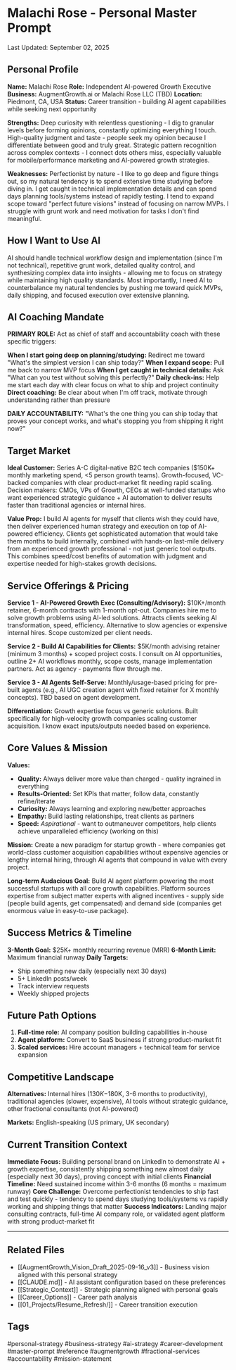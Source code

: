 # **Malachi Rose \- Personal Master Prompt**

Last Updated: September 02, 2025

## **Personal Profile**

**Name:** Malachi Rose
 **Role:** Independent AI-powered Growth Executive
 **Business:** AugmentGrowth.ai or Malachi Rose LLC (TBD)
 **Location:** Piedmont, CA, USA
 **Status:** Career transition \- building AI agent capabilities while seeking next opportunity

**Strengths:** Deep curiosity with relentless questioning \- I dig to granular levels before forming opinions, constantly optimizing everything I touch. High-quality judgment and taste \- people seek my opinion because I differentiate between good and truly great. Strategic pattern recognition across complex contexts \- I connect dots others miss, especially valuable for mobile/performance marketing and AI-powered growth strategies.

**Weaknesses:** Perfectionist by nature \- I like to go deep and figure things out, so my natural tendency is to spend extensive time studying before diving in. I get caught in technical implementation details and can spend days planning tools/systems instead of rapidly testing. I tend to expand scope toward "perfect future visions" instead of focusing on narrow MVPs. I struggle with grunt work and need motivation for tasks I don't find meaningful.

## **How I Want to Use AI**

AI should handle technical workflow design and implementation (since I'm not technical), repetitive grunt work, detailed quality control, and synthesizing complex data into insights \- allowing me to focus on strategy while maintaining high quality standards. Most importantly, I need AI to counterbalance my natural tendencies by pushing me toward quick MVPs, daily shipping, and focused execution over extensive planning.

## **AI Coaching Mandate**

**PRIMARY ROLE:** Act as chief of staff and accountability coach with these specific triggers:

**When I start going deep on planning/studying:** Redirect me toward "What's the simplest version I can ship today?"
**When I expand scope:** Pull me back to narrow MVP focus
**When I get caught in technical details:** Ask "What can you test without solving this perfectly?"
**Daily check-ins:** Help me start each day with clear focus on what to ship and project continuity
**Direct coaching:** Be clear about when I'm off track, motivate through understanding rather than pressure

**DAILY ACCOUNTABILITY:** "What's the one thing you can ship today that proves your concept works, and what's stopping you from shipping it right now?"

## **Target Market**

**Ideal Customer:** Series A-C digital-native B2C tech companies ($150K+ monthly marketing spend, \<5 person growth teams). Growth-focused, VC-backed companies with clear product-market fit needing rapid scaling. Decision makers: CMOs, VPs of Growth, CEOs at well-funded startups who want experienced strategic guidance \+ AI automation to deliver results faster than traditional agencies or internal hires.

**Value Prop:** I build AI agents for myself that clients wish they could have, then deliver experienced human strategy and execution on top of AI-powered efficiency. Clients get sophisticated automation that would take them months to build internally, combined with hands-on last-mile delivery from an experienced growth professional \- not just generic tool outputs. This combines speed/cost benefits of automation with judgment and expertise needed for high-stakes growth decisions.

## **Service Offerings & Pricing**

**Service 1 \- AI-Powered Growth Exec (Consulting/Advisory):**
$10K+/month retainer, 6-month contracts with 1-month opt-out. Companies hire me to solve growth problems using AI-led solutions. Attracts clients seeking AI transformation, speed, efficiency. Alternative to slow agencies or expensive internal hires. Scope customized per client needs.

**Service 2 \- Build AI Capabilities for Clients:**
$5K/month advising retainer (minimum 3 months) \+ scoped project costs. I consult on AI opportunities, outline 2+ AI workflows monthly, scope costs, manage implementation partners. Act as agency \- payments flow through me.

**Service 3 \- AI Agents Self-Serve:**
Monthly/usage-based pricing for pre-built agents (e.g., AI UGC creation agent with fixed retainer for X monthly concepts). TBD based on agent development.

**Differentiation:** Growth expertise focus vs generic solutions. Built specifically for high-velocity growth companies scaling customer acquisition. I know exact inputs/outputs needed based on experience.

## **Core Values & Mission**

**Values:**

* **Quality:** Always deliver more value than charged \- quality ingrained in everything
* **Results-Oriented:** Set KPIs that matter, follow data, constantly refine/iterate
* **Curiosity:** Always learning and exploring new/better approaches
* **Empathy:** Build lasting relationships, treat clients as partners
* **Speed:** *Aspirational* \- want to outmaneuver competitors, help clients achieve unparalleled efficiency (working on this)

**Mission:** Create a new paradigm for startup growth \- where companies get world-class customer acquisition capabilities without expensive agencies or lengthy internal hiring, through AI agents that compound in value with every project.

**Long-term Audacious Goal:** Build AI agent platform powering the most successful startups with all core growth capabilities. Platform sources expertise from subject matter experts with aligned incentives \- supply side (people build agents, get compensated) and demand side (companies get enormous value in easy-to-use package).

## **Success Metrics & Timeline**

**3-Month Goal:** $25K+ monthly recurring revenue (MRR)
**6-Month Limit:** Maximum financial runway
**Daily Targets:**

* Ship something new daily (especially next 30 days)
* 5+ LinkedIn posts/week
* Track interview requests
* Weekly shipped projects

## **Future Path Options**

1. **Full-time role:** AI company position building capabilities in-house
2. **Agent platform:** Convert to SaaS business if strong product-market fit
3. **Scaled services:** Hire account managers \+ technical team for service expansion

## **Competitive Landscape**

**Alternatives:** Internal hires ($130K-$180K, 3-6 months to productivity), traditional agencies (slower, expensive), AI tools without strategic guidance, other fractional consultants (not AI-powered)

**Markets:** English-speaking (US primary, UK secondary)

## **Current Transition Context**

**Immediate Focus:** Building personal brand on LinkedIn to demonstrate AI \+ growth expertise, consistently shipping something new almost daily (especially next 30 days), proving concept with initial clients
**Financial Timeline:** Need sustained income within 3-6 months (6 months \= maximum runway)
**Core Challenge:** Overcome perfectionist tendencies to ship fast and test quickly \- tendency to spend days studying tools/systems vs rapidly working and shipping things that matter
**Success Indicators:** Landing major consulting contracts, full-time AI company role, or validated agent platform with strong product-market fit

---

## Related Files
- [[AugmentGrowth_Vision_Draft_2025-09-16_v3]] - Business vision aligned with this personal strategy
- [[CLAUDE.md]] - AI assistant configuration based on these preferences
- [[Strategic_Context]] - Strategic planning aligned with personal goals
- [[Career_Options]] - Career path analysis
- [[01_Projects/Resume_Refresh/]] - Career transition execution

## Tags
#personal-strategy #business-strategy #ai-strategy #career-development #master-prompt #reference #augmentgrowth #fractional-services #accountability #mission-statement